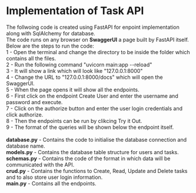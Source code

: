 # Implementation of Task API
The follwoing code is created using FastAPI for enpoint implementation along with SqlAlchemy for database.<br />
The code runs on any browser on **SwaggerUI** a page built by FastAPI itself.<br />
Below are the steps to run the code: <br />
1 - Open the terminal and change the directory to be inside the folder which contains all the files.<br />
2 - Run the following command "uvicorn main:app --reload" <br />
3 - It will show a link which will look like "127.0.0.1:8000" <br />
4 - Change the URL to "127.0.0.1:8000/docs" which will open the SwaggerUI. <br />
5 - When the page opens it will show all the endpoints. <br />
6 - First click on the endpoint Create User and enter the username and password and execute. <br />
7 - Click on the authorize button and enter the user login credentials and click authorize. <br /> 
8 - Then the endpoints can be run by clikcing Try it Out. <br />
9 - The format of the queries will be shown below the endpoint itself. <br />
<br />
**database.py** - Contains the code to initialise the database connection and database name.<br />
**models.py** - Contains the database table structure for users and tasks.<br />
**schemas.py** - Contains the code of the format in which data will be communicated with the API.<br />
**crud.py** - Contains the functions to Create, Read, Update and Delete tasks and to also store user login information.<br />
**main.py** - Contains all the endpoints.
